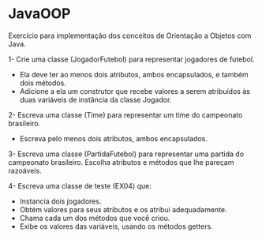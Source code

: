 # JavaOOP
Exercício para implementação dos conceitos de Orientação a Objetos com Java.

1- Crie uma classe (JogadorFutebol) para representar jogadores de futebol. 
- Ela deve ter ao menos dois atributos, ambos encapsulados, e também dois métodos.
- Adicione a ela um construtor que recebe valores a serem atribuídos às duas variáveis de instância da classe Jogador.

2- Escreva uma classe (Time) para representar um time do campeonato brasileiro.
- Escreva pelo menos dois atributos, ambos encapsulados.

3- Escreva uma classe (PartidaFutebol) para representar uma partida do campeonato brasileiro. Escolha atributos e métodos que lhe pareçam razoáveis.

4- Escreva uma classe de teste (EX04) que:
- Instancia dois jogadores.
- Obtém valores para seus atributos e os atribui adequadamente.
- Chama cada um dos métodos que você criou.
- Exibe os valores das variáveis, usando os métodos getters.
